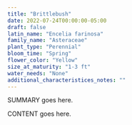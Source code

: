 ```yaml
---
title: "Brittlebush"
date: 2022-07-24T00:00:00-05:00
draft: false
latin_name: "Encelia farinosa"
family_name: "Asteraceae"
plant_type: "Perennial"
bloom_time: "Spring"
flower_color: "Yellow"
size_at_maturity: "1-3 ft"
water_needs: "None"
additional_characteristices_notes: ""
---
```


SUMMARY goes here.

<!--more-->

CONTENT goes here.